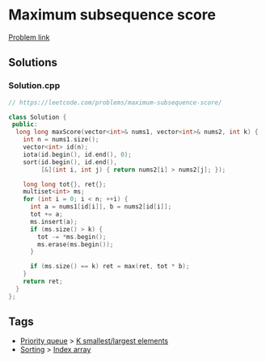# Maximum subsequence score

[Problem link](https://leetcode.com/problems/maximum-subsequence-score/)

## Solutions


### Solution.cpp
```cpp
// https://leetcode.com/problems/maximum-subsequence-score/

class Solution {
 public:
  long long maxScore(vector<int>& nums1, vector<int>& nums2, int k) {
    int n = nums1.size();
    vector<int> id(n);
    iota(id.begin(), id.end(), 0);
    sort(id.begin(), id.end(),
         [&](int i, int j) { return nums2[i] > nums2[j]; });

    long long tot{}, ret{};
    multiset<int> ms;
    for (int i = 0; i < n; ++i) {
      int a = nums1[id[i]], b = nums2[id[i]];
      tot += a;
      ms.insert(a);
      if (ms.size() > k) {
        tot -= *ms.begin();
        ms.erase(ms.begin());
      }

      if (ms.size() == k) ret = max(ret, tot * b);
    }
    return ret;
  }
};
```
## Tags

* [Priority queue](/README.md#Priority_queue) > [K smallest/largest elements](/README.md#Priority_queue-K_smallest_largest_elements)
* [Sorting](/README.md#Sorting) > [Index array](/README.md#Sorting-Index_array)
